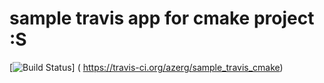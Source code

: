 sample travis app for cmake project :S
========================

[![Build Status](https://travis-ci.org/azerg/sample_travis_cmake.png )] ( https://travis-ci.org/azerg/sample_travis_cmake)
